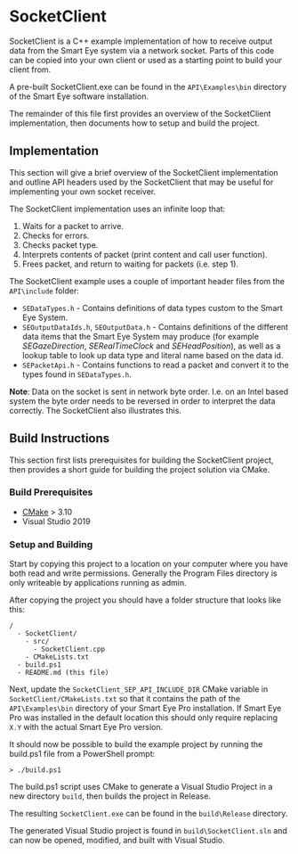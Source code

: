 # SocketClient

SocketClient is a C++ example implementation of how to receive output data from
the Smart Eye system via a network socket. Parts of this code can be copied
into your own client or used as a starting point to build your client from.

A pre-built SocketClient.exe can be found in the `API\Examples\bin` directory
of the Smart Eye software installation.

The remainder of this file first provides an overview of the SocketClient
implementation, then documents how to setup and build the project.


## Implementation

This section will give a brief overview of the SocketClient implementation and
outline API headers used by the SocketClient that may be useful for
implementing your own socket receiver.

The SocketClient implementation uses an infinite loop that:

1. Waits for a packet to arrive.
2. Checks for errors.
3. Checks packet type.
4. Interprets contents of packet (print content and call user function).
5. Frees packet, and return to waiting for packets (i.e. step 1).


The SocketClient example uses a couple of important header files from the
`API\include` folder:

* `SEDataTypes.h` - Contains definitions of data types custom to the Smart
  Eye System.
* `SEOutputDataIds.h`, `SEOutputData.h` - Contains definitions of the different
  data items that the Smart Eye System may produce (for example
  *SEGazeDirection*, *SERealTimeClock* and *SEHeadPosition*), as well as a
  lookup table to look up data type and literal name based on the data id.
* `SEPacketApi.h` - Contains functions to read a packet and convert it to the
  types found in `SEDataTypes.h`.


**Note**: Data on the socket is sent in network byte order. I.e. on an Intel
based system the byte order needs to be reversed in order to interpret the
data correctly. The SocketClient also illustrates this.


## Build Instructions

This section first lists prerequisites for building the SocketClient project,
then provides a short guide for building the project solution via CMake.

### Build Prerequisites

* [CMake](https://cmake.org/) > 3.10
* Visual Studio 2019

### Setup and Building

Start by copying this project to a location on your computer where you
have both read and write permissions. Generally the Program Files
directory is only writeable by applications running as admin.

After copying the project you should have a folder structure that looks
like this:

```.
/
  - SocketClient/
    - src/
      - SocketClient.cpp
    - CMakeLists.txt
  - build.ps1
  - README.md (this file)
```

Next, update the `SocketClient_SEP_API_INCLUDE_DIR` CMake variable in
`SocketClient/CMakeLists.txt` so that it contains the path of the
`API\Examples\bin` directory of your Smart Eye Pro installation. If Smart Eye
Pro was installed in the default location this should only require replacing
`X.Y` with the actual Smart Eye Pro version.

It should now be possible to build the example project by running the
build.ps1 file from a PowerShell prompt:

```
> ./build.ps1
```

The build.ps1 script uses CMake to generate a Visual Studio Project in a new
directory `build`, then builds the project in Release.

The resulting
`SocketClient.exe` can be found in the `build\Release` directory.

The generated Visual Studio project is found in `build\SocketClient.sln` and
can now be opened, modified, and built with Visual Studio.
